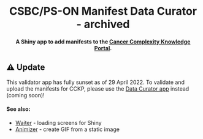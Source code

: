 <h1 align="center">
  CSBC/PS-ON Manifest Data Curator - archived
  <br>
</h1>

<h4 align="center">
  A Shiny app to add manifests to the <a href="https://staging.cancercomplexity.synapse.org/" target="_blank">Cancer Complexity Knowledge Portal</a>.
</h4>

## :warning: Update
This validator app has fully sunset as of 29 April 2022.  To validate and upload the manifests for CCKP, please use the [Data Curator app](https://www.synapse.org/#!Synapse:syn7080714/wiki/615649) instead (coming soon)!

#### See also:
* [Waiter](https://shiny.john-coene.com/waiter/) - loading screens for Shiny
* [Animizer](https://icons8.com/animizer/en/animate-static-image) - create GIF from a static image
